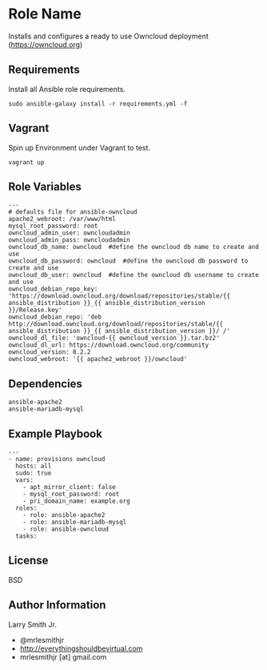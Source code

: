 Role Name
=========

Installs and configures a ready to use Owncloud deployment (https://owncloud.org)

Requirements
------------

Install all Ansible role requirements.
````
sudo ansible-galaxy install -r requirements.yml -f
````

Vagrant
-------
Spin up Environment under Vagrant to test.
````
vagrant up
````

Role Variables
--------------

````
---
# defaults file for ansible-owncloud
apache2_webroot: /var/www/html
mysql_root_password: root
owncloud_admin_user: owncloudadmin
owncloud_admin_pass: owncloudadmin
owncloud_db_name: owncloud  #define the owncloud db name to create and use
owncloud_db_password: owncloud  #define the owncloud db password to create and use
owncloud_db_user: owncloud  #define the owncloud db username to create and use
owncloud_debian_repo_key: 'https://download.owncloud.org/download/repositories/stable/{{ ansible_distribution }}_{{ ansible_distribution_version }}/Release.key'
owncloud_debian_repo: 'deb http://download.owncloud.org/download/repositories/stable/{{ ansible_distribution }}_{{ ansible_distribution_version }}/ /'
owncloud_dl_file: 'owncloud-{{ owncloud_version }}.tar.bz2'
owncloud_dl_url: https://download.owncloud.org/community
owncloud_version: 8.2.2
owncloud_webroot: '{{ apache2_webroot }}/owncloud'
````

Dependencies
------------

````
ansible-apache2
ansible-mariadb-mysql
````

Example Playbook
----------------

````
---
- name: provisions owncloud
  hosts: all
  sudo: true
  vars:
    - apt_mirror_client: false
    - mysql_root_password: root
    - pri_domain_name: example.org
  roles:
    - role: ansible-apache2
    - role: ansible-mariadb-mysql
    - role: ansible-owncloud
  tasks:
````

License
-------

BSD

Author Information
------------------

Larry Smith Jr.
- @mrlesmithjr
- http://everythingshouldbevirtual.com
- mrlesmithjr [at] gmail.com
